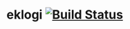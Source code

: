 # eklogi [![Build Status](https://travis-ci.org/eklogi/idb.svg?branch=master)](https://travis-ci.org/eklogi/idb)